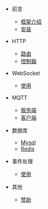 * 前言
    * [框架介绍](README.md)
    * [安装](install.md)

* HTTP
    * [路由](http/router.md)
    * [控制器](http/controller.md)

* WebSocket
    * [使用](websocket/init.md)

* MQTT
    * [服务端](mqtt/server.md)
    * [客户端](mqtt/client.md)

* 数据库
    * [Mysql](database/mysql.md)
    * [Redis](database/redis.md)

* 事件处理
    * [使用](listens.md)
* 其他
    * [赞助](donate.md)
